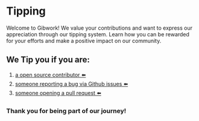 # Tipping

Welcome to Gibwork! We value your contributions and want to express our appreciation through our tipping system. Learn how you can be rewarded for your efforts and make a positive impact on our community.

## We Tip you if you are:

1.  [a open source contributor ⬅️](./for-open-source.md)
2.  [someone reporting a bug via Github issues ⬅️](./for-reporting-issue.md)
3.  [someone opening a pull request ⬅️](./for-opening-pr.md)

### Thank you for being part of our journey!
